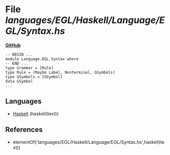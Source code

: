 # File _languages/EGL/Haskell/Language/EGL/Syntax.hs_
**[GitHub](https://github.com/softlang/yas/blob/master/languages/EGL/Haskell/Language/EGL/Syntax.hs)**
```
-- BEGIN ...
module Language.EGL.Syntax where
-- END ...
type Grammar = [Rule]
type Rule = (Maybe Label, Nonterminal, GSymbols)
type GSymbols = [GSymbol]
data GSymbol
...
```

## Languages
* [Haskell](../languages/Haskell.md) (haskell(text))

## References
* elementOf('languages/EGL/Haskell/Language/EGL/Syntax.hs',haskell(text))
